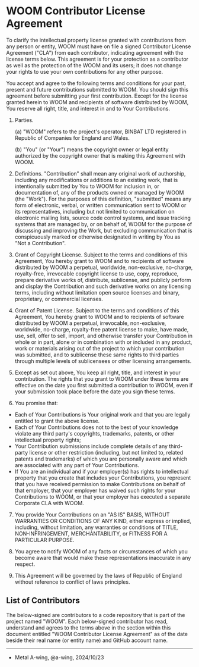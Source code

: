 # WOOM Contributor License Agreement

To clarify the intellectual property license granted with contributions from any person or entity, WOOM must have on file a signed Contributor License Agreement ("CLA") from each contributor, indicating agreement with the license terms below. This agreement is for your protection as a contributor as well as the protection of the WOOM and its users; it does not change your rights to use your own contributions for any other purpose.

You accept and agree to the following terms and conditions for your past, present and future contributions submitted to WOOM. You should sign this agreement before submitting your first contribution. Except for the license granted herein to WOOM and recipients of software distributed by WOOM, You reserve all right, title, and interest in and to Your Contributions.

1. Parties.

   (a) "WOOM" refers to the project's operator, BINBAT LTD registered in Republic of Companies for England and Wales.

   (b) "You" (or "Your") means the copyright owner or legal entity authorized by the copyright owner that is making this Agreement with WOOM.

2. Definitions. "Contribution" shall mean any original work of authorship, including any modifications or additions to an existing work, that is intentionally submitted by You to WOOM for inclusion in, or documentation of, any of the products owned or managed by WOOM (the "Work"). For the purposes of this definition, "submitted" means any form of electronic, verbal, or written communication sent to WOOM or its representatives, including but not limited to communication on electronic mailing lists, source code control systems, and issue tracking systems that are managed by, or on behalf of, WOOM for the purpose of discussing and improving the Work, but excluding communication that is conspicuously marked or otherwise designated in writing by You as "Not a Contribution".

3. Grant of Copyright License. Subject to the terms and conditions of this Agreement, You hereby grant to WOOM and to recipients of software distributed by WOOM a perpetual, worldwide, non-exclusive, no-charge, royalty-free, irrevocable copyright license to use, copy, reproduce, prepare derivative works of, distribute, sublicense, and publicly perform and display the Contribution and such derivative works on any licensing terms, including without limitation open source licenses and binary, proprietary, or commercial licenses.

4. Grant of Patent License. Subject to the terms and conditions of this Agreement, You hereby grant to WOOM and to recipients of software distributed by WOOM a perpetual, irrevocable, non-exclusive, worldwide, no-charge, royalty-free patent license to make, have made, use, sell, offer to sell, import, and otherwise transfer your Contribution in whole or in part, alone or in combination with or included in any product, work or materials arising out of the project to which your contribution was submitted, and to sublicense these same rights to third parties through multiple levels of sublicensees or other licensing arrangements.

5. Except as set out above, You keep all right, title, and interest in your contribution. The rights that you grant to WOOM under these terms are effective on the date you first submitted a contribution to WOOM, even if your submission took place before the date you sign these terms.

6. You promise that:

- Each of Your Contributions is Your original work and that you are legally entitled to grant the above license.
- Each of Your Contributions does not to the best of your knowledge violate any third party's copyrights, trademarks, patents, or other intellectual property rights;
- Your Contribution submissions include complete details of any third-party license or other restriction (including, but not limited to, related patents and trademarks) of which you are personally aware and which are associated with any part of Your Contributions.
- If You are an individual and if your employer(s) has rights to intellectual property that you create that includes your Contributions, you represent that you have received permission to make Contributions on behalf of that employer, that your employer has waived such rights for your Contributions to WOOM, or that your employer has executed a separate Corporate CLA with WOOM.

7. You provide Your Contributions on an "AS IS" BASIS, WITHOUT WARRANTIES OR CONDITIONS OF ANY KIND, either express or implied, including, without limitation, any warranties or conditions of TITLE, NON-INFRINGEMENT, MERCHANTABILITY, or FITNESS FOR A PARTICULAR PURPOSE.

8. You agree to notify WOOM of any facts or circumstances of which you become aware that would make these representations inaccurate in any respect.

9. This Agreement will be governed by the laws of Republic of England without reference to conflict of laws principles.

## List of Contributors

The below-signed are contributors to a code repository that is part of the project named "WOOM". Each below-signed contributor has read, understand and agrees to the terms above in the section within this document entitled "WOOM Contributor License Agreement" as of the date beside their real name (or entity name) and GitHub account name.

---

<!--
Example:

- Metal A-wing, @a-wing, 2024/10/23
-->

- Metal A-wing, @a-wing, 2024/10/23

